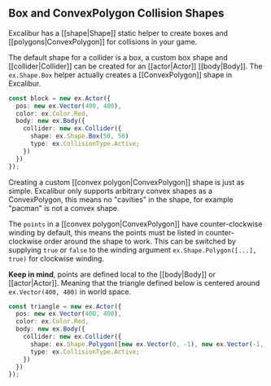 ## Box and ConvexPolygon Collision Shapes

Excalibur has a [[shape|Shape]] static helper to create boxes and [[polygons|ConvexPolygon]] for collisions in your game.

The default shape for a collider is a box, a custom box shape and [[collider|Collider]] can be created for an [[actor|Actor]] [[body|Body]]. The `ex.Shape.Box` helper actually creates a [[ConvexPolygon]] shape in Excalibur.

```typescript
const block = new ex.Actor({
  pos: new ex.Vector(400, 400),
  color: ex.Color.Red,
  body: new ex.Body({
    collider: new ex.Collider({
      shape: ex.Shape.Box(50, 50)
      type: ex.CollisionType.Active;
    })
  })
});
```

Creating a custom [[convex polygon|ConvexPolygon]] shape is just as simple. Excalibur only supports arbitrary convex shapes as a ConvexPolygon, this means no "cavities" in the shape, for example "pacman" is not a convex shape.

The `points` in a [[convex polygon|ConvexPolygon]] have counter-clockwise winding by default, this means the points must be listed in counter-clockwise order around the shape to work. This can be switched by supplying `true` or `false` to the winding argument `ex.Shape.Polygon([...], true)` for clockwise winding.

**Keep in mind**, points are defined local to the [[body|Body]] or [[actor|Actor]]. Meaning that the triangle defined below is centered around `ex.Vector(400, 400)` in world space.

```typescript
const triangle = new ex.Actor({
  pos: new ex.Vector(400, 400),
  color: ex.Color.Red,
  body: new ex.Body({
    collider: new ex.Collider({
      shape: ex.Shape.Polygon([new ex.Vector(0, -1), new ex.Vector(-1, .5), new ex.Vector(1, .5)])
      type: ex.CollisionType.Active;
    })
  })
});
```
